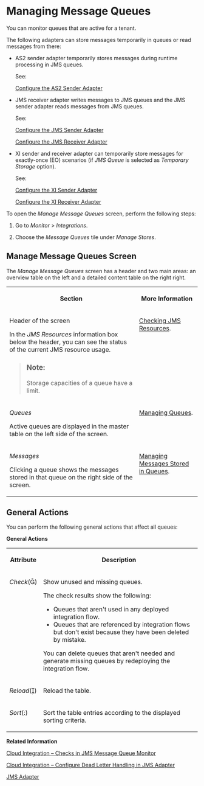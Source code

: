 <!-- loiocdcce24f484a41c08ab46d12ab666451 -->

<link rel="stylesheet" type="text/css" href="../css/sap-icons.css"/>

# Managing Message Queues

You can monitor queues that are active for a tenant.

The following adapters can store messages temporarily in queues or read messages from there:

-   AS2 sender adapter temporarily stores messages during runtime processing in JMS queues.

    See:

    [Configure the AS2 Sender Adapter](configure-the-as2-sender-adapter-5d7ee17.md)

-   JMS receiver adapter writes messages to JMS queues and the JMS sender adapter reads messages from JMS queues.

    See:

    [Configure the JMS Sender Adapter](configure-the-jms-sender-adapter-161791b.md)

    [Configure the JMS Receiver Adapter](configure-the-jms-receiver-adapter-79edc04.md)

-   XI sender and receiver adapter can temporarily store messages for exactly-once \(EO\) scenarios \(if *JMS Queue* is selected as *Temporary Storage* option\).

    See:

    [Configure the XI Sender Adapter](configure-the-xi-sender-adapter-41a1a57.md)

    [Configure the XI Receiver Adapter](configure-the-xi-receiver-adapter-5d2670f.md)


To open the *Manage Message Queues* screen, perform the following steps:

1.  Go to *Monitor* \> *Integrations*.

2.  Choose the *Message Queues* tile under *Manage Stores*.




<a name="loiocdcce24f484a41c08ab46d12ab666451__section_jjd_hbl_2yb"/>

## Manage Message Queues Screen

The *Manage Message Queues* screen has a header and two main areas: an overview table on the left and a detailed content table on the right right.


<table>
<tr>
<th valign="top">

Section

</th>
<th valign="top">

More Information

</th>
</tr>
<tr>
<td valign="top">

Header of the screen

In the *JMS Resources* information box below the header, you can see the status of the current JMS resource usage.

> ### Note:  
> Storage capacities of a queue have a limit.



</td>
<td valign="top">

[Checking JMS Resources](checking-jms-resources-6a9c030.md).

</td>
</tr>
<tr>
<td valign="top">

*Queues*

Active queues are displayed in the master table on the left side of the screen.

</td>
<td valign="top">

[Managing Queues](managing-queues-f116962.md).

</td>
</tr>
<tr>
<td valign="top">

*Messages*

Clicking a queue shows the messages stored in that queue on the right side of the screen.

</td>
<td valign="top">

[Managing Messages Stored in Queues](managing-messages-stored-in-queues-6733197.md).

</td>
</tr>
</table>



<a name="loiocdcce24f484a41c08ab46d12ab666451__section_b4m_fbl_2yb"/>

## General Actions

You can perform the following general actions that affect all queues:

**General Actions**


<table>
<tr>
<th valign="top">

Attribute

</th>
<th valign="top">

Description

</th>
</tr>
<tr>
<td valign="top">

*Check*\(<span class="SAP-icons"></span>\)

</td>
<td valign="top">

Show unused and missing queues.

The check results show the following:

-   Queues that aren't used in any deployed integration flow.
-   Queues that are referenced by integration flows but don't exist because they have been deleted by mistake.

You can delete queues that aren't needed and generate missing queues by redeploying the integration flow.

</td>
</tr>
<tr>
<td valign="top">

*Reload*\(<span class="SAP-icons"></span>\)

</td>
<td valign="top">

Reload the table.

</td>
</tr>
<tr>
<td valign="top">

*Sort*\(<span class="SAP-icons"></span>\)

</td>
<td valign="top">

Sort the table entries according to the displayed sorting criteria.

</td>
</tr>
</table>

**Related Information**  


[Cloud Integration – Checks in JMS Message Queue Monitor](https://blogs.sap.com/2017/10/04/cloud-integration-checks-in-jms-message-queue-monitor/)

[Cloud Integration – Configure Dead Letter Handling in JMS Adapter](https://blogs.sap.com/2017/07/17/cloud-integration-configure-dead-letter-handling-in-jms-adapter/)

[JMS Adapter](jms-adapter-0993f2a.md "You configure the JMS adapter to enable asynchronous messaging using message queues.")

 <?sap-ot O2O class="- topic/link " href="63a96540c8494b578ec657bdfa5be6b8.xml" text="" desc="" xtrc="link:4" xtrf="file:/home/builder/src/dita-all/cdm1692607551357/loiocc0ab4c7365e43bbbee9eae27deb32da_en-US/src/content/localization/en-us/cdcce24f484a41c08ab46d12ab666451.xml" ?> 

 <?sap-ot O2O class="- topic/link " href="3208eda405674b8b8f14c4e2bfdf22ee.xml" text="" desc="" xtrc="link:5" xtrf="file:/home/builder/src/dita-all/cdm1692607551357/loiocc0ab4c7365e43bbbee9eae27deb32da_en-US/src/content/localization/en-us/cdcce24f484a41c08ab46d12ab666451.xml" ?> 

